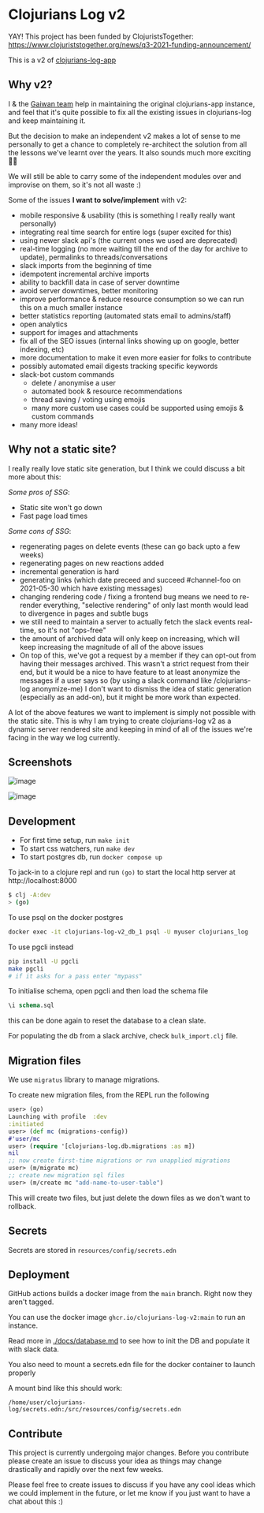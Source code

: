 # Clojurians Log v2

YAY! This project has been funded by ClojuristsTogether: https://www.clojuriststogether.org/news/q3-2021-funding-announcement/

This is a v2 of [clojurians-log-app](https://github.com/clojureverse/clojurians-log-app) 

## Why v2?

I & the [Gaiwan team](https://gaiwan.co) help in maintaining the original
clojurians-app instance, and feel that it's quite possible to fix all the existing
issues in clojurians-log and keep maintaining it.

But the decision to make an independent v2 makes a lot of sense to me personally
to get a chance to completely re-architect the solution from all the lessons
we've learnt over the years. It also sounds much more exciting 🙈🙈

We will still be able to carry some of the independent modules over and
improvise on them, so it's not all waste :)

Some of the issues **I want to solve/implement** with v2:
- mobile responsive & usability (this is something I really really want personally)
- integrating real time search for entire logs (super excited for this)
- using newer slack api's (the current ones we used are deprecated)
- real-time logging (no more waiting till the end of the day for
archive to update), permalinks to threads/conversations
- slack imports from the beginning of time
- idempotent incremental archive imports
- ability to backfill data in case of server downtime
- avoid server downtimes, better monitoring
- improve performance & reduce resource consumption so we can
run this on a much smaller instance
- better statistics reporting (automated stats email to admins/staff)
- open analytics 
- support for images and attachments
- fix all of the SEO issues (internal links showing up on google, better indexing, etc)
- more documentation to make it even more easier for folks to contribute 
- possibly automated email digests tracking specific keywords
- slack-bot custom commands
  - delete / anonymise a user
  - automated book & resource recommendations
  - thread saving / voting using emojis
  - many more custom use cases could be supported using emojis & custom commands
- many more ideas!

## Why not a static site?

I really really love static site generation, but I think we could discuss a bit
more about this:

*Some pros of SSG*:
- Static site won't go down
- Fast page load times

*Some cons of SSG*:
- regenerating pages on delete events (these can go back upto a few weeks)
- regenerating pages on new reactions added 
- incremental generation is hard
- generating links (which date preceed and succeed #channel-foo on 2021-05-30
which have existing messages)
- changing rendering code / fixing a frontend bug means we need to re-render
everything, "selective rendering" of only last month would lead to divergence in
pages and subtle bugs
- we still need to maintain a server to actually fetch the slack events
real-time, so it's not "ops-free"
- the amount of archived data will only keep on increasing, which will keep
increasing the magnitude of all of the above issues
- On top of this, we've got a request by a member if they can opt-out from
having their messages archived. This wasn't a strict request from their end, but
it would be a nice to have feature to at least anonymize the messages if a user
says so (by using a slack command like /clojurians-log anonymize-me) I don't
want to dismiss the idea of static generation (especially as an add-on), but it
might be more work than expected.

A lot of the above features we want to implement is simply not possible with the
static site. This is why I am trying to create clojurians-log v2 as a dynamic
server rendered site and keeping in mind of all of the issues we're facing in
the way we log currently.

## Screenshots

![image](https://user-images.githubusercontent.com/4194289/129220923-e922ad97-43d0-4af6-9f30-9c3cf4d15054.png)

![image](https://user-images.githubusercontent.com/4194289/129221132-1f8e4594-828f-4b19-98ed-a47291e042b7.png)

## Development

* For first time setup, run `make init`
* To start css watchers, run `make dev`
* To start postgres db, run `docker compose up`

To jack-in to a clojure repl and run `(go)` to start the local http server at http://localhost:8000

``` sh
$ clj -A:dev
> (go)
```

To use psql on the docker postgres

``` sh
docker exec -it clojurians-log-v2_db_1 psql -U myuser clojurians_log
```

To use pgcli instead

``` sh
pip install -U pgcli
make pgcli 
# if it asks for a pass enter "mypass"
```

To initialise schema, open pgcli and then load the schema file

``` sql
\i schema.sql
```

this can be done again to reset the database to a clean slate.

For populating the db from a slack archive, check `bulk_import.clj` file.

## Migration files

We use `migratus` library to manage migrations.

To create new migration files, from the REPL run the following

```clojure
user> (go)
Launching with profile  :dev
:initiated
user> (def mc (migrations-config))
#'user/mc
user> (require '[clojurians-log.db.migrations :as m])
nil
;; now create first-time migrations or run unapplied migrations
user> (m/migrate mc)
;; create new migration sql files
user> (m/create mc "add-name-to-user-table")
```

This will create two files, but just delete the down files as we don't want to rollback.

## Secrets

Secrets are stored in `resources/config/secrets.edn`

## Deployment

GitHub actions builds a docker image from the `main` branch. Right now they aren't tagged.

You can use the docker image `ghcr.io/clojurians-log-v2:main` to run an instance.

Read more in [./docs/database.md](./docs/database.md) to see how to init the DB and populate it with slack data.

You also need to mount a secrets.edn file for the docker container to launch properly

A mount bind like this should work:

`/home/user/clojurians-log/secrets.edn:/src/resources/config/secrets.edn`

## Contribute

This project is currently undergoing major changes. Before you contribute please
create an issue to discuss your idea as things may change drastically and
rapidly over the next few weeks.

Please feel free to create issues to discuss if you have any cool ideas which we could
implement in the future, or let me know if you just want to have a chat about this :)
